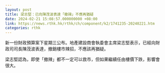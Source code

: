 ```yaml
---
layout: post
title: 梁志堅：已向陳茂波表達「撤辣」不應再猶疑
date: 2024-02-21 15:08:57.000000000 +08:00
link: https://news.rthk.hk/rthk/ch/component/k2/1741235-20240221.htm
categories: rthk
---
```


新一份財政預算案下星期三公布。地產建設商會執委會主席梁志堅表示，已經向財政司司長陳茂波表達，撤銷樓市辣招，不應該再猶疑。

梁志堅認為，即使「撤辣」都不一定可以救市，但如果繼續任由樓價下跌，影響會很大。
